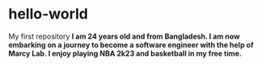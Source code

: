 # hello-world
My first repository
**I am 24 years old and from Bangladesh. I am now embarking on a journey to become a software engineer with the help of Marcy Lab. I enjoy playing NBA 2k23 and basketball in my free time.**
